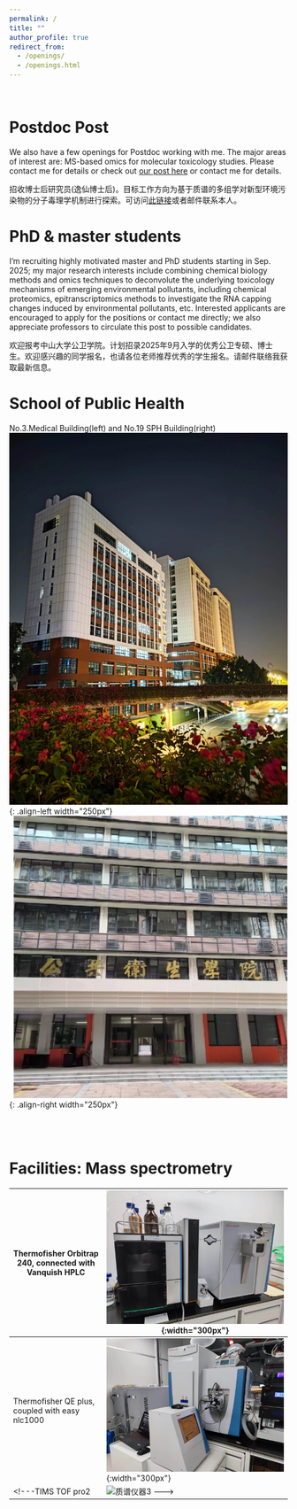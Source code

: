 ```yaml
---
permalink: /
title: ""
author_profile: true
redirect_from: 
  - /openings/
  - /openings.html
---
```

<br />

# __Postdoc Post__   
We also have a few openings for Postdoc working with me. The major areas of interest are: MS-based omics for molecular toxicology studies. Please contact me for details or check out <a href="https://sph.sysu.edu.cn/article/2494">our post here</a> or contact me for details.

招收博士后研究员(逸仙博士后)。目标工作方向为基于质谱的多组学对新型环境污染物的分子毒理学机制进行探索。可访问<a href="https://sph.sysu.edu.cn/article/2494">此链接</a>或者邮件联系本人。  
        

# __PhD & master students__   
I’m recruiting highly motivated master and PhD students starting in Sep. 2025; my major research interests include combining chemical biology methods and omics techniques to deconvolute the underlying toxicology mechanisms of emerging environmental pollutants, including chemical proteomics, epitranscriptomics methods to investigate the RNA capping changes induced by environmental pollutants, etc. Interested applicants are encouraged to apply for the positions or contact me directly; we also appreciate professors to circulate this post to possible candidates.

欢迎报考中山大学公卫学院。计划招录2025年9月入学的优秀公卫专硕、博士生。欢迎感兴趣的同学报名，也请各位老师推荐优秀的学生报名。请邮件联络我获取最新信息。

# __School of Public Health__
No.3.Medical Building(left) and No.19 SPH Building(right)
![学院科研楼](/images/科研楼.jpg){: .align-left width="250px"}
![学院办公楼](/images/办公楼.jpg){: .align-right width="250px"}
</br>
</br>
</br>
</br>

# __Facilities: Mass spectrometry__
|  Thermofisher Orbitrap 240, connected with Vanquish HPLC  |  ![质谱仪器1](/images/240.jpg){:width="300px"}  |
|----|----|
|Thermofisher QE plus, coupled with easy nlc1000|  ![质谱仪器2](/images/QE.jpg){:width="300px"}   |
|<!---TIMS TOF pro2|![质谱仪器3](/images/timsTOF.jpg) --->|
